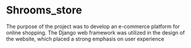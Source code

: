 # Shrooms_store

The purpose of the project was to develop an e-commerce platform for online shopping.
The Django web framework was utilized in the design of the website, which placed a strong emphasis on user experience


